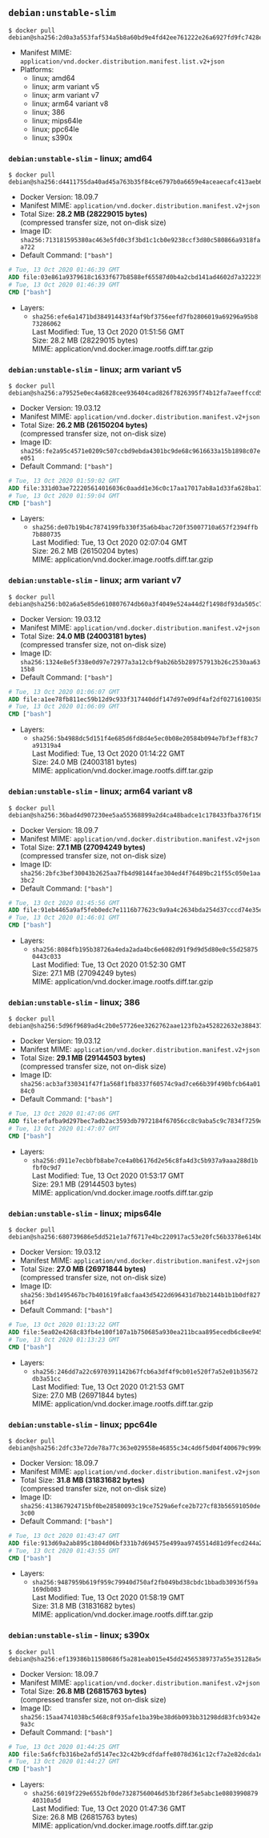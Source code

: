 ## `debian:unstable-slim`

```console
$ docker pull debian@sha256:2d0a3a553faf534a5b8a60bd9e4fd42ee761222e26a6927fd9fc7428e5711e9d
```

-	Manifest MIME: `application/vnd.docker.distribution.manifest.list.v2+json`
-	Platforms:
	-	linux; amd64
	-	linux; arm variant v5
	-	linux; arm variant v7
	-	linux; arm64 variant v8
	-	linux; 386
	-	linux; mips64le
	-	linux; ppc64le
	-	linux; s390x

### `debian:unstable-slim` - linux; amd64

```console
$ docker pull debian@sha256:d4411755da40ad45a763b35f84ce6797b0a6659e4aceaecafc413aeb65b8bfda
```

-	Docker Version: 18.09.7
-	Manifest MIME: `application/vnd.docker.distribution.manifest.v2+json`
-	Total Size: **28.2 MB (28229015 bytes)**  
	(compressed transfer size, not on-disk size)
-	Image ID: `sha256:713181595380ac463e5fd0c3f3bd1c1cb0e9238ccf3d80c580866a9318faa722`
-	Default Command: `["bash"]`

```dockerfile
# Tue, 13 Oct 2020 01:46:39 GMT
ADD file:03e861a9379618c1633f677b8588ef65587d0b4a2cbd141ad4602d7a322239c1 in / 
# Tue, 13 Oct 2020 01:46:39 GMT
CMD ["bash"]
```

-	Layers:
	-	`sha256:efe6a1471bd384914433f4af9bf3756eefd7fb2806019a69296a95b873286062`  
		Last Modified: Tue, 13 Oct 2020 01:51:56 GMT  
		Size: 28.2 MB (28229015 bytes)  
		MIME: application/vnd.docker.image.rootfs.diff.tar.gzip

### `debian:unstable-slim` - linux; arm variant v5

```console
$ docker pull debian@sha256:a79525e0ec4a6828cee936404cad826f7826395f74b12fa7aeeffccd563d8433
```

-	Docker Version: 19.03.12
-	Manifest MIME: `application/vnd.docker.distribution.manifest.v2+json`
-	Total Size: **26.2 MB (26150204 bytes)**  
	(compressed transfer size, not on-disk size)
-	Image ID: `sha256:fe2a95c4571e0209c507ccbd9ebda4301bc9de68c9616633a15b1898c07ee051`
-	Default Command: `["bash"]`

```dockerfile
# Tue, 13 Oct 2020 01:59:02 GMT
ADD file:331d03ae722205614016036c0aadd1e36c0c17aa17017ab8a1d33fa628ba170a in / 
# Tue, 13 Oct 2020 01:59:04 GMT
CMD ["bash"]
```

-	Layers:
	-	`sha256:de07b19b4c7874199fb330f35a6b4bac720f35007710a657f2394ffb7b880735`  
		Last Modified: Tue, 13 Oct 2020 02:07:04 GMT  
		Size: 26.2 MB (26150204 bytes)  
		MIME: application/vnd.docker.image.rootfs.diff.tar.gzip

### `debian:unstable-slim` - linux; arm variant v7

```console
$ docker pull debian@sha256:b02a6a5e85de610807674db60a3f4049e524a44d2f1498df93da505c7fe3d3ca
```

-	Docker Version: 19.03.12
-	Manifest MIME: `application/vnd.docker.distribution.manifest.v2+json`
-	Total Size: **24.0 MB (24003181 bytes)**  
	(compressed transfer size, not on-disk size)
-	Image ID: `sha256:1324e8e5f338e0d97e72977a3a12cbf9ab26b5b289757913b26c2530aa6315b8`
-	Default Command: `["bash"]`

```dockerfile
# Tue, 13 Oct 2020 01:06:07 GMT
ADD file:a1ee78fb811ec59b12d9c933f317440ddf147d97e09df4af2df0271610035803 in / 
# Tue, 13 Oct 2020 01:06:09 GMT
CMD ["bash"]
```

-	Layers:
	-	`sha256:5b4988dc5d151f4e685d6fd8d4e5ec0b08e20584b094e7bf3eff83c7a91319a4`  
		Last Modified: Tue, 13 Oct 2020 01:14:22 GMT  
		Size: 24.0 MB (24003181 bytes)  
		MIME: application/vnd.docker.image.rootfs.diff.tar.gzip

### `debian:unstable-slim` - linux; arm64 variant v8

```console
$ docker pull debian@sha256:36bad4d907230ee5aa55368899a2d4ca48badce1c178433fba376f156427458b
```

-	Docker Version: 18.09.7
-	Manifest MIME: `application/vnd.docker.distribution.manifest.v2+json`
-	Total Size: **27.1 MB (27094249 bytes)**  
	(compressed transfer size, not on-disk size)
-	Image ID: `sha256:2bfc3bef30043b2625aa7fb4d98144fae304ed4f76489bc21f55c050e1aa3bc2`
-	Default Command: `["bash"]`

```dockerfile
# Tue, 13 Oct 2020 01:45:56 GMT
ADD file:91eb4465a9af5feb0edc7e1116b77623c9a9a4c2634bda254d37cccd74e35ede in / 
# Tue, 13 Oct 2020 01:46:01 GMT
CMD ["bash"]
```

-	Layers:
	-	`sha256:8084fb195b38726a4eda2ada4bc6e6082d91f9d9d5d80e0c55d258750443c033`  
		Last Modified: Tue, 13 Oct 2020 01:52:30 GMT  
		Size: 27.1 MB (27094249 bytes)  
		MIME: application/vnd.docker.image.rootfs.diff.tar.gzip

### `debian:unstable-slim` - linux; 386

```console
$ docker pull debian@sha256:5d96f9689ad4c2b0e57726ee3262762aae123fb2a452822632e38843770bc99a
```

-	Docker Version: 19.03.12
-	Manifest MIME: `application/vnd.docker.distribution.manifest.v2+json`
-	Total Size: **29.1 MB (29144503 bytes)**  
	(compressed transfer size, not on-disk size)
-	Image ID: `sha256:acb3af330341f47f1a568f1fb8337f60574c9ad7ce66b39f490bfcb64a0184c0`
-	Default Command: `["bash"]`

```dockerfile
# Tue, 13 Oct 2020 01:47:06 GMT
ADD file:efafba9d297bec7adb2ac3593db7972184f67056cc8c9aba5c9c7834f7259eba in / 
# Tue, 13 Oct 2020 01:47:07 GMT
CMD ["bash"]
```

-	Layers:
	-	`sha256:d911e7ecbbfb8abe7ce4a0b6176d2e56c8fa4d3c5b937a9aaa288d1bfbf0c9d7`  
		Last Modified: Tue, 13 Oct 2020 01:53:17 GMT  
		Size: 29.1 MB (29144503 bytes)  
		MIME: application/vnd.docker.image.rootfs.diff.tar.gzip

### `debian:unstable-slim` - linux; mips64le

```console
$ docker pull debian@sha256:680739686e5dd521e1a7f6717e4bc220917ac53e20fc56b3378e614b01d66634
```

-	Docker Version: 19.03.12
-	Manifest MIME: `application/vnd.docker.distribution.manifest.v2+json`
-	Total Size: **27.0 MB (26971844 bytes)**  
	(compressed transfer size, not on-disk size)
-	Image ID: `sha256:3bd1495467bc7b401619fa8cfaa43d5422d696431d7bb2144b1b1b0df827b64f`
-	Default Command: `["bash"]`

```dockerfile
# Tue, 13 Oct 2020 01:13:22 GMT
ADD file:5ea02e4268c83fb4e100f107a1b750685a930ea211bcaa895ecedb6c8ee945fb in / 
# Tue, 13 Oct 2020 01:13:23 GMT
CMD ["bash"]
```

-	Layers:
	-	`sha256:246dd7a22c6970391142b67fcb6a3df4f9cb01e520f7a52e01b35672db3a51cc`  
		Last Modified: Tue, 13 Oct 2020 01:21:53 GMT  
		Size: 27.0 MB (26971844 bytes)  
		MIME: application/vnd.docker.image.rootfs.diff.tar.gzip

### `debian:unstable-slim` - linux; ppc64le

```console
$ docker pull debian@sha256:2dfc33e72de78a77c363e029558e46855c34c4d6f5d04f400679c999db259a5b
```

-	Docker Version: 18.09.7
-	Manifest MIME: `application/vnd.docker.distribution.manifest.v2+json`
-	Total Size: **31.8 MB (31831682 bytes)**  
	(compressed transfer size, not on-disk size)
-	Image ID: `sha256:413867924715bf0be28580093c19ce7529a6efce2b727cf83b56591050de3c00`
-	Default Command: `["bash"]`

```dockerfile
# Tue, 13 Oct 2020 01:43:47 GMT
ADD file:913d69a2ab895c1804d06bf331b7d694575e499aa9745514d81d9fecd244a2cb in / 
# Tue, 13 Oct 2020 01:43:55 GMT
CMD ["bash"]
```

-	Layers:
	-	`sha256:9487959b619f959c79940d750af2fb049bd38cbdc1bbadb30936f59a169db083`  
		Last Modified: Tue, 13 Oct 2020 01:58:19 GMT  
		Size: 31.8 MB (31831682 bytes)  
		MIME: application/vnd.docker.image.rootfs.diff.tar.gzip

### `debian:unstable-slim` - linux; s390x

```console
$ docker pull debian@sha256:ef139386b11580686f5a281eab015e45dd24565389737a55e35128a5e78a93de
```

-	Docker Version: 18.09.7
-	Manifest MIME: `application/vnd.docker.distribution.manifest.v2+json`
-	Total Size: **26.8 MB (26815763 bytes)**  
	(compressed transfer size, not on-disk size)
-	Image ID: `sha256:15aa4741038bc5468c8f935afe1ba39be38d6b093bb31298dd83fcb9342e9a3c`
-	Default Command: `["bash"]`

```dockerfile
# Tue, 13 Oct 2020 01:44:25 GMT
ADD file:5a6fcfb316be2afd5147ec32c42b9cdfdaffe8078d361c12cf7a2e82dcda1e29 in / 
# Tue, 13 Oct 2020 01:44:27 GMT
CMD ["bash"]
```

-	Layers:
	-	`sha256:6019f229e6552bf0de73287560046d53bf286f3e5abc1e080399087940310a5d`  
		Last Modified: Tue, 13 Oct 2020 01:47:36 GMT  
		Size: 26.8 MB (26815763 bytes)  
		MIME: application/vnd.docker.image.rootfs.diff.tar.gzip
